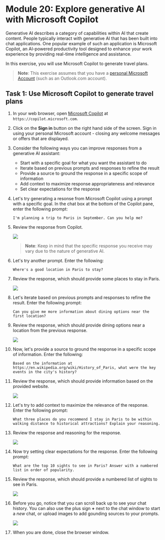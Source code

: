 # Module 20: Explore generative AI with Microsoft Copilot

Generative AI describes a category of capabilities within AI that create content. People typically interact with generative AI that has been built into chat applications. One popular example of such an application is Microsoft Copilot, an AI-powered productivity tool designed to enhance your work experience by providing real-time intelligence and assistance. 

In this exercise, you will use Microsoft Copilot to generate travel plans.

> **Note**: This exercise assumes that you have a [personal Microsoft Account](https://signup.live.com) (such as an Outlook.com account).

## Task 1: Use Microsoft Copilot to generate travel plans

1. In your web browser, open [Microsoft Copilot](https://copilot.microsoft.com) at `https://copilot.microsoft.com`.

1. Click on the **Sign in** button on the right hand side of the screen. Sign in using your personal Microsoft account - closing any welcome messages or offers that are displayed.

1. Consider the following ways you can improve responses from a generative AI assistant:
    - Start with a specific goal for what you want the assistant to do
    - Iterate based on previous prompts and responses to refine the result
    - Provide a source to ground the response in a specific scope of information
    - Add context to maximize response appropriateness and relevance
    - Set clear expectations for the response

1. Let's try generating a resonse from Microsoft Copilot using a prompt with a specific goal. In the chat box at the bottom of the Copilot pane, enter the following prompt:

    ```prompt
    I'm planning a trip to Paris in September. Can you help me?
    ```

1. Review the response from Copilot. 

   ![](./media/20-7.png)

    >**Note**: Keep in mind that the specific response you receive may vary due to the nature of generative AI.
 
1. Let's try another prompt. Enter the following:

    ```prompt
    Where's a good location in Paris to stay? 
    ```

1. Review the response, which should provide some places to stay in Paris.

   ![](./media/20-6.png)

1. Let's iterate based on previous prompts and responses to refine the result. Enter the following prompt:
    
    ```prompt
    Can you give me more information about dining options near the first location?
    ``` 

1. Review the response, which should provide dining options near a location from the previous response. 

    ![](./media/20-5.png)

1. Now, let's provide a source to ground the response in a specific scope of information. Enter the following: 
    
    ```prompt
    Based on the information at https://en.wikipedia.org/wiki/History_of_Paris, what were the key events in the city's history?
    ```

1. Review the response, which should provide information based on the provided website. 

    ![](./media/20-4.png)

1. Let's try to add context to maximize the relevance of the response. Enter the following prompt: 

    ```prompt
    What three places do you recommend I stay in Paris to be within walking distance to historical attractions? Explain your reasoning.
    ```

1. Review the response and reasoning for the response.  

   ![](./media/20-3.png)

1. Now try setting clear expectations for the response. Enter the following prompt:
    
    ```prompt
    What are the top 10 sights to see in Paris? Answer with a numbered list in order of popularity.
    ```

1. Review the response, which should provide a numbered list of sights to see in Paris.

   ![](./media/20-2.png)

1. Before you go, notice that you can scroll back up to see your chat history. You can also use the plus sign **+** next to the chat window to start a *new* chat, or upload images to add gounding sources to your prompts.    

   ![](./media/20-1.png)

1. When you are done, close the browser window. 
